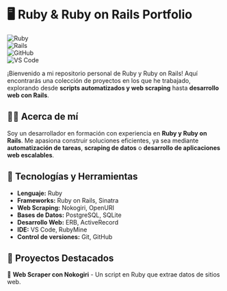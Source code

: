 # 🖥️ Ruby & Ruby on Rails Portfolio  
![Ruby](https://img.shields.io/badge/Ruby-CC342D?style=for-the-badge&logo=ruby&logoColor=white)  
![Rails](https://img.shields.io/badge/Ruby%20on%20Rails-CC0000?style=for-the-badge&logo=ruby-on-rails&logoColor=white)  
![GitHub](https://img.shields.io/badge/github-%23121011.svg?style=for-the-badge&logo=github&logoColor=white)  
![VS Code](https://img.shields.io/badge/Visual%20Studio%20Code-0078d7.svg?style=for-the-badge&logo=visual-studio-code&logoColor=white)

¡Bienvenido a mi repositorio personal de Ruby y Ruby on Rails! Aquí encontrarás una colección de proyectos en los que he trabajado, explorando desde **scripts automatizados y web scraping** hasta **desarrollo web con Rails**.  

## 🧑‍💻 Acerca de mí  
Soy un desarrollador en formación con experiencia en **Ruby y Ruby on Rails**. Me apasiona construir soluciones eficientes, ya sea mediante **automatización de tareas**, **scraping de datos** o **desarrollo de aplicaciones web escalables**.  

## 🔧 Tecnologías y Herramientas  
- **Lenguaje:** Ruby  
- **Frameworks:** Ruby on Rails, Sinatra  
- **Web Scraping:** Nokogiri, OpenURI  
- **Bases de Datos:** PostgreSQL, SQLite  
- **Desarrollo Web:** ERB, ActiveRecord  
- **IDE:** VS Code, RubyMine  
- **Control de versiones:** Git, GitHub

## 🚀 Proyectos Destacados  
📌 **Web Scraper con Nokogiri** - Un script en Ruby que extrae datos de sitios web. 
